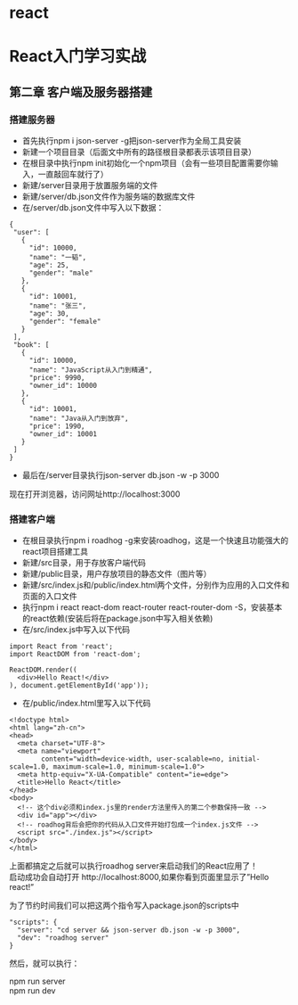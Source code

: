 # react
React入门学习实战
====
第二章 客户端及服务器搭建
----

### 搭建服务器

- 首先执行npm i json-server -g把json-server作为全局工具安装
- 新建一个项目目录（后面文中所有的路径根目录都表示该项目目录）
- 在根目录中执行npm init初始化一个npm项目（会有一些项目配置需要你输入，一直敲回车就行了）
- 新建/server目录用于放置服务端的文件
- 新建/server/db.json文件作为服务端的数据库文件
- 在/server/db.json文件中写入以下数据：
```
{
 "user": [
   {
     "id": 10000,
     "name": "一韬",
     "age": 25,
     "gender": "male"
   },
   {
     "id": 10001,
     "name": "张三",
     "age": 30,
     "gender": "female"
   }
 ],
 "book": [
   {
     "id": 10000,
     "name": "JavaScript从入门到精通",
     "price": 9990,
     "owner_id": 10000
   },
   {
     "id": 10001,
     "name": "Java从入门到放弃",
     "price": 1990,
     "owner_id": 10001
   }
 ]
}
```
- 最后在/server目录执行json-server db.json -w -p 3000

现在打开浏览器，访问网址http://localhost:3000

### 搭建客户端
- 在根目录执行npm i roadhog -g来安装roadhog，这是一个快速且功能强大的react项目搭建工具
- 新建/src目录，用于存放客户端代码
- 新建/public目录，用户存放项目的静态文件（图片等）
- 新建/src/index.js和/public/index.html两个文件，分别作为应用的入口文件和页面的入口文件
- 执行npm i react react-dom react-router react-router-dom -S，安装基本的react依赖(安装后将在package.json中写入相关依赖)
- 在/src/index.js中写入以下代码
```
import React from 'react';
import ReactDOM from 'react-dom';

ReactDOM.render((
  <div>Hello React!</div>
), document.getElementById('app'));

```

- 在/public/index.html里写入以下代码

```
<!doctype html>
<html lang="zh-cn">
<head>
  <meta charset="UTF-8">
  <meta name="viewport"
        content="width=device-width, user-scalable=no, initial-scale=1.0, maximum-scale=1.0, minimum-scale=1.0">
  <meta http-equiv="X-UA-Compatible" content="ie=edge">
  <title>Hello React</title>
</head>
<body>
  <!-- 这个div必须和index.js里的render方法里传入的第二个参数保持一致 -->
  <div id="app"></div>
  <!-- roadhog背后会把你的代码从入口文件开始打包成一个index.js文件 -->
  <script src="./index.js"></script>
</body>
</html>
```

上面都搞定之后就可以执行roadhog server来启动我们的React应用了！<br>
启动成功会自动打开 http://localhost:8000,如果你看到页面里显示了”Hello react!”

为了节约时间我们可以把这两个指令写入package.json的scripts中

```
"scripts": {
  "server": "cd server && json-server db.json -w -p 3000",
  "dev": "roadhog server"
}
```
然后，就可以执行：

npm run server<br>
npm run dev